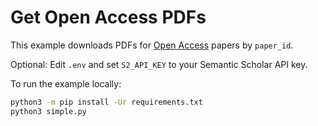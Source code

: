 # Get Open Access PDFs

This example downloads PDFs for [Open Access](https://www.openaccess.nl/en/what-is-open-access) papers by `paper_id`.

Optional: Edit `.env` and set `S2_API_KEY` to your Semantic Scholar API key.

To run the example locally:

```sh
python3 -m pip install -Ur requirements.txt
python3 simple.py
```
